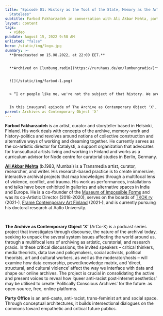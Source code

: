 ```yaml
---
title: "Episode 01: History as the Tool of the State, Memory as the Art of the
  Stateless"
subtitle: Farbod Fakharzadeh in conversation with Ali Akbar Mehta, part 01
layout: content
tags:
  - video
pubdate: August 15, 2022 9:58 AM
unlisted: "false"
hero: /static/img/logo.jpg
summary: >-
  **Broadcasted on 15.08.2022, at 22:00 EET.**


  **Archived on [lumbung.radio](https://ruruhaus.de/en/lumbungradio/)**


  ![](/static/img/farbod-1.png)


  > “I or people like me, we're not the subject of that history. We are objects of that history. We are not the ones doing things, we're not really actors in that history. This history is just things that happened to us. So that's when I was searching for something else, I think for another space in which to think about the past, think about the experiences, think about previous events, but not through that gaze, not through that thing which in itself has the idea of othering and which in itself has the idea of us and them. And in order to find that space that's when I found the space of memory. Of course, the space of memory is something that has been worked with for eternity. It's a very big concept in a lot of communities that haven't been in the ones that have power or aren't the rulers of history or rulers of how history is written. You can find traces of that all the way from the black experience in the United States to the Jewish diaspora experience, to today the Palestinian experience, to the indigenous struggle. They all are spaces that work with memory and memories are what have saved them. Memories are what has given them this moment of reflection and this moment of connection because they are ruled by histories that don't really treat them like subjects, but rather objects.”


  In this inaugural episode of The Archive as Contemporary Object 'X', we speak with artist, curator and storyteller Farbod Fakharzadeh as he talks about his practice, new projects, the politically charged relationship between history and Memory, and his own situated relationship to them.
parent: Archives as Contemporary Object 'X'
---
```

**Farbod Fakharzadeh** is an artist, curator and storyteller based in Helsinki, Finland. His work deals with concepts of the archive, memory-work and history-politics and revolves around notions of collective construction and alternative ways of working and dreaming together. He currently serves as the co-artistic director for Catalysti, a support organization that advocates for transcultural artists living and working in Finland and works as a curriculum advisor for Node centre for curatorial studies in Berlin, Germany.

**[Ali Akbar Mehta](http://www.aliakbarmehta.com)** (b.1983, Mumbai) is a Transmedia artist, curator, researcher, and writer. His research-based practice is to create immersive, interactive archival projects that map knowledges through a multifocal lens of violence, conflict, and trauma. His work as performances, installations and talks have been exhibited in galleries and alternative spaces in India and Europe. He is a co-founder of the [Museum of Impossible Forms](https://museumofimpossibleforms.org/) and was its co-Artistic Director (2018-2020), serves on the boards of [TKOK ry](https://www.museumofimpossibleforms.org/tkok-ry) (2021-), [Frame Contemporary Art Finland](https://frame-finland.fi/en/about-frame/organisation/) (2021-), and is currently pursuing his doctoral research at Aalto University.

<br/>

**The Archive as Contemporary Object ‘X’** (ArCo-X) is a podcast series project that investigates through discourse, the nature of the archival today, seeking to unpack the several system issues affecting the world around us, through a multifocal lens of archiving as artistic, curatorial, and research praxis. In these critical discussions, the invited speakers – critical thinkers, media theorists, data law and policymakers, social activists, political theorists, art and cultural workers, as well as the moderator/hosts – will examine how data censorship, power/knowledge matrix, and ‘direct, structural, and cultural violence’ affect the way we interface with data and shape our online archives. The project is crucial in consolidating the active and present voices to reveal how ‘queer anti-racist post-internet aesthetics’ may be utilised to create ‘Politically Conscious Archives’ for the future: as open-source, free, online platforms.

**Party Office** is an anti-caste, anti-racist, trans-feminist art and social space. Through conceptual architectures, it builds intersectional dialogues on the commons toward empathetic and critical future publics.